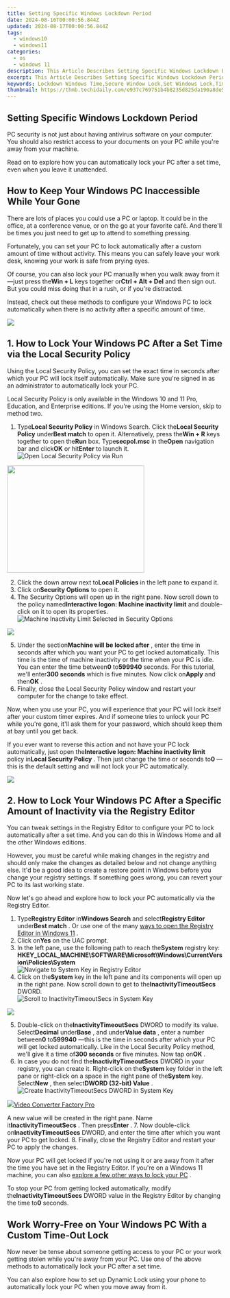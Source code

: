 ```yaml
---
title: Setting Specific Windows Lockdown Period
date: 2024-08-16T00:00:56.844Z
updated: 2024-08-17T00:00:56.844Z
tags:
  - windows10
  - windows11
categories:
  - os
  - windows 11
description: This Article Describes Setting Specific Windows Lockdown Period
excerpt: This Article Describes Setting Specific Windows Lockdown Period
keywords: Lockdown Windows Time,Secure Window Lock,Set Windows Lock,Timed Windows Safeguard,Schedule Window Security,Lock Period Windows,Define Lockdown Window
thumbnail: https://thmb.techidaily.com/e937c769751b4b8235d825da190a8de514c18ce6c728b4bc630fa21c8db2efdc.jpg
---
```


## Setting Specific Windows Lockdown Period

 PC security is not just about having antivirus software on your computer. You should also restrict access to your documents on your PC while you're away from your machine.

 Read on to explore how you can automatically lock your PC after a set time, even when you leave it unattended.

## How to Keep Your Windows PC Inaccessible While Your Gone

 There are lots of places you could use a PC or laptop. It could be in the office, at a conference venue, or on the go at your favorite café. And there'll be times you just need to get up to attend to something pressing.

 Fortunately, you can set your PC to lock automatically after a custom amount of time without activity. This means you can safely leave your work desk, knowing your work is safe from prying eyes.

 Of course, you can also lock your PC manually when you walk away from it—just press the**Win + L** keys together or**Ctrl + Alt + Del** and then sign out. But you could miss doing that in a rush, or if you're distracted.

 Instead, check out these methods to configure your Windows PC to lock automatically when there is no activity after a specific amount of time.

<!-- affiliate ads begin -->
<a href="https://shop.manycam.com/order/checkout.php?PRODS=17728032&QTY=1&AFFILIATE=108875&CART=1"><img src="https://secure.avangate.com/images/merchant/8230bea7d54bcdf99cdfe85cb07313d5/mcaffbanner920x120.png" border="0"></a>
<!-- affiliate ads end -->
## 1\. How to Lock Your Windows PC After a Set Time via the Local Security Policy

 Using the Local Security Policy, you can set the exact time in seconds after which your PC will lock itself automatically. Make sure you're signed in as an administrator to automatically lock your PC.

 Local Security Policy is only available in the Windows 10 and 11 Pro, Education, and Enterprise editions. If you're using the Home version, skip to method two.

1. Type**Local Security Policy** in Windows Search. Click the**Local Security Policy** under**Best match** to open it. Alternatively, press the**Win + R** keys together to open the**Run** box. Type**secpol.msc** in the**Open** navigation bar and click**OK** or hit**Enter** to launch it.  
![Open Local Security Policy via Run](https://static1.makeuseofimages.com/wordpress/wp-content/uploads/2023/01/open-local-security-policy-via-run.jpg)
<!-- affiliate ads begin -->
<a href="https://zonlipartnershipprogram.pxf.io/c/5597632/1821134/17882" target="_top" id="1821134"><img src="//a.impactradius-go.com/display-ad/17882-1821134" border="0" alt="" width="320" height="250"/></a><img height="0" width="0" src="https://imp.pxf.io/i/5597632/1821134/17882" style="position:absolute;visibility:hidden;" border="0" />
<!-- affiliate ads end -->
2. Click the down arrow next to**Local Policies** in the left pane to expand it.
3. Click on**Security Options** to open it.
4. The Security Options will open up in the right pane. Now scroll down to the policy named**Interactive logon: Machine inactivity limit** and double-click on it to open its properties.  
![Machine Inactivity Limit Selected in Security Options](https://static1.makeuseofimages.com/wordpress/wp-content/uploads/2023/01/select-machine-inactivity-limit-in-security-options.jpg)
<!-- affiliate ads begin -->
<a href="https://shop.copernic.com/order/checkout.php?PRODS=41033095&QTY=1&AFFILIATE=108875&CART=1"><img src="https://secure.2checkout.com/images/merchant/8d30aa96e72440759f74bd2306c1fa3d/Copernic-2023-Affiliate-728x90-Advanced-3YR.png" border="0"></a>
<!-- affiliate ads end -->
5. Under the section**Machine will be locked after** , enter the time in seconds after which you want your PC to get locked automatically. This time is the time of machine inactivity or the time when your PC is idle. You can enter the time between**0** to**599940** seconds. For this tutorial, we'll enter**300 seconds** which is five minutes. Now click on**Apply** and then**OK** .
6. Finally, close the Local Security Policy window and restart your computer for the change to take effect.

 Now, when you use your PC, you will experience that your PC will lock itself after your custom timer expires. And if someone tries to unlock your PC while you're gone, it'll ask them for your password, which should keep them at bay until you get back.

 If you ever want to reverse this action and not have your PC lock automatically, just open the**Interactive logon: Machine inactivity limit** policy in**Local Security Policy** . Then just change the time or seconds to**0** —this is the default setting and will not lock your PC automatically.

<!-- affiliate ads begin -->
<a href="https://shop.mondly.com/affiliate.php?ACCOUNT=ATISTUDI&AFFILIATE=108875&PATH=https%3A%2F%2Fwww.mondly.com%3FAFFILIATE%3D108875%26RESOURCE%3D%2BEducational%2B300x600%2B"><img src="https://secure.avangate.com/images/merchant/69c418c33ec2e1a4267fa9bb77fa1428/educational-300x600.gif" border="0"></a>
<!-- affiliate ads end -->
## 2\. How to Lock Your Windows PC After a Specific Amount of Inactivity via the Registry Editor

 You can tweak settings in the Registry Editor to configure your PC to lock automatically after a set time. And you can do this in Windows Home and all the other Windows editions.

 However, you must be careful while making changes in the registry and should only make the changes as detailed below and not change anything else. It'd be a good idea to create a restore point in Windows before you change your registry settings. If something goes wrong, you can revert your PC to its last working state.

 Now let's go ahead and explore how to lock your PC automatically via the Registry Editor.

1. Type**Registry Editor** in**Windows Search** and select**Registry Editor** under**Best match** . Or use one of the many [ways to open the Registry Editor in Windows 11](https://www.makeuseof.com/windows-11-open-registry-editor/) .
2. Click on**Yes** on the UAC prompt.
3. In the left pane, use the following path to reach the**System** registry key: **HKEY\_LOCAL\_MACHINE\\SOFTWARE\\Microsoft\\Windows\\CurrentVersion\\Policies\\System**  
![Navigate to System Key in Registry Editor](https://static1.makeuseofimages.com/wordpress/wp-content/uploads/2023/01/navigate-to-system-key-in-registry-editor.jpg)
4. Click on the**System** key in the left pane and its components will open up in the right pane. Now scroll down to get to the**InactivityTimeoutSecs** DWORD.  
![Scroll to InactivityTimeoutSecs in System Key](https://static1.makeuseofimages.com/wordpress/wp-content/uploads/2023/01/scroll-to-inactivitytimeoutsecs.jpg)
<!-- affiliate ads begin -->
<a href="https://shop.copernic.com/order/checkout.php?PRODS=41033091&QTY=1&AFFILIATE=108875&CART=1"><img src="https://secure.2checkout.com/images/merchant/8d30aa96e72440759f74bd2306c1fa3d/Copernic-2023-Affiliate-728x90-Advanced.png" border="0"></a>
<!-- affiliate ads end -->
5. Double-click on the**InactivityTimeoutSecs** DWORD to modify its value. Select**Decimal** under**Base** , and under**Value data** , enter a number between**0** to**599940** —this is the time in seconds after which your PC will get locked automatically. Like in the Local Security Policy method, we'll give it a time of**300 seconds** or five minutes. Now tap on**OK** .
6. In case you do not find the**InactivityTimeoutSecs** DWORD in your registry, you can create it. Right-click on the**System** key folder in the left pane or right-click on a space in the right pane of the**System** key. Select**New** , then select**DWORD (32-bit) Value** .  
![Create InactivityTimeoutSecs DWORD in System Key](https://static1.makeuseofimages.com/wordpress/wp-content/uploads/2023/01/create-inactivitytimeoutsecs-dword.jpg)  
<!-- affiliate ads begin -->
<a href="https://secure.2checkout.com/order/checkout.php?PRODS=4537547&QTY=1&AFFILIATE=108875&CART=1"><img src="https://secure.avangate.com/images/merchant/4b0a0290ad7df100b77e86839989a75e/products/vcfpro.png" border="0">Video Converter Factory Pro</a>
<!-- affiliate ads end -->
 A new value will be created in the right pane. Name it**InactivityTimeoutSecs** . Then press**Enter** .
7. Now double-click on**InactivityTimeoutSecs** DWORD, and enter the time after which you want your PC to get locked.
8. Finally, close the Registry Editor and restart your PC to apply the changes.

 Now your PC will get locked if you're not using it or are away from it after the time you have set in the Registry Editor. If you're on a Windows 11 machine, you can also [explore a few other ways to lock your PC](https://www.makeuseof.com/windows-11-ways-to-lock/) .

 To stop your PC from getting locked automatically, modify the**InactivityTimeoutSecs** DWORD value in the Registry Editor by changing the time to**0** seconds.

## Work Worry-Free on Your Windows PC With a Custom Time-Out Lock

 Now never be tense about someone getting access to your PC or your work getting stolen while you're away from your PC. Use one of the above methods to automatically lock your PC after a set time.

 You can also explore how to set up Dynamic Lock using your phone to automatically lock your PC when you move away from it.


<ins class="adsbygoogle"
     style="display:block"
     data-ad-format="autorelaxed"
     data-ad-client="ca-pub-7571918770474297"
     data-ad-slot="1223367746"></ins>



<ins class="adsbygoogle"
     style="display:block"
     data-ad-client="ca-pub-7571918770474297"
     data-ad-slot="8358498916"
     data-ad-format="auto"
     data-full-width-responsive="true"></ins>






